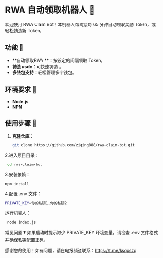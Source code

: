 # RWA 自动领取机器人 🎉

欢迎使用 RWA Claim Bot！本机器人帮助您每 65 分钟自动领取奖励 Token，或轻松铸造新 Token。

## 功能 🌟

- **自动领取RWA **：按设定的间隔领取 Token。
- **铸造  usdc**：可快速铸造 。
- **多钱包支持**：轻松管理多个钱包。

## 环境要求 🔧

- **Node.js**
- **NPM**

## 使用步骤 🚀

1. **克隆仓库：**
   ```bash
   git clone https://github.com/ziqing888/rwa-claim-bot.git
2.进入项目目录：

 ```bash
  cd rwa-claim-bot
```
3.安装依赖：
   ```bash
  npm install
 ```
4.配置 .env 文件：
```bash
PRIVATE_KEY=你的私钥1,你的私钥2
 ```
运行机器人：
 ```bash
  node index.js
 ```
常见问题 ❓
如果启动时提示缺少 PRIVATE_KEY 环境变量，请检查 .env 文件格式并确保私钥配置正确。

感谢您的使用！如有问题，请在电报频道联系：https://t.me/ksqxszq
 
